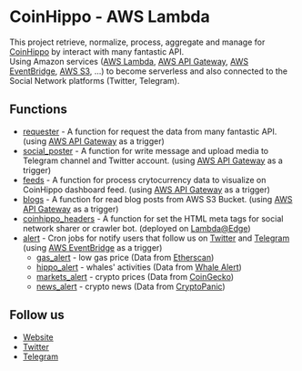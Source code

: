 # CoinHippo - AWS Lambda
This project retrieve, normalize, process, aggregate and manage for [CoinHippo](https://coinhippo.io) by interact with many fantastic API.
<br>
Using Amazon services ([AWS Lambda](https://aws.amazon.com/lambda), [AWS API Gateway](https://aws.amazon.com/api-gateway), [AWS EventBridge](https://aws.amazon.com/eventbridge), [AWS S3](https://aws.amazon.com/s3), ...) to become serverless and also connected to the Social Network platforms (Twitter, Telegram).

## Functions
- [requester](/requester) - A function for request the data from many fantastic API. (using [AWS API Gateway](https://aws.amazon.com/api-gateway) as a trigger)
- [social_poster](/social_poster) - A function for write message and upload media to Telegram channel and Twitter account. (using [AWS API Gateway](https://aws.amazon.com/api-gateway) as a trigger)
- [feeds](/feeds) - A function for process crytocurrency data to visualize on CoinHippo dashboard feed. (using [AWS API Gateway](https://aws.amazon.com/api-gateway) as a trigger)
- [blogs](/blogs) - A function for read blog posts from AWS S3 Bucket. (using [AWS API Gateway](https://aws.amazon.com/api-gateway) as a trigger)
- [coinhippo_headers](/coinhippo_headers) - A function for set the HTML meta tags for social network sharer or crawler bot. (deployed on [Lambda@Edge](https://aws.amazon.com/lambda/edge))
- [alert](/alert) - Cron jobs for notify users that follow us on [Twitter](https://twitter.com/coinhippoHQ) and [Telegram](https://t.me/CoinHippoChannel) (using [AWS EventBridge](https://aws.amazon.com/eventbridge) as a trigger)
  - [gas_alert](/alert/gas_alert) - low gas price (Data from [Etherscan](https://etherscan.io))
  - [hippo_alert](/alert/hippo_alert) - whales' activities (Data from [Whale Alert](https://whale-alert.io))
  - [markets_alert](/alert/markets_alert) - crypto prices (Data from [CoinGecko](https://www.coingecko.com))
  - [news_alert](/alert/news_alert) - crypto news (Data from [CryptoPanic](https://cryptopanic.com))

## Follow us
- [Website](https://coinhippo.io)
- [Twitter](https://twitter.com/coinhippoHQ)
- [Telegram](https://t.me/CoinHippoChannel)